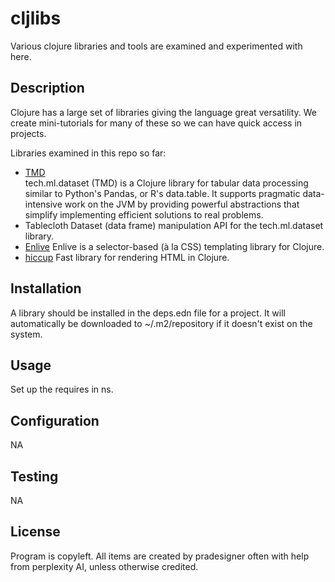 # cljlibs

Various clojure libraries and tools are examined and experimented with here.

## Description
Clojure has a large set of libraries giving the language great versatility. We create mini-tutorials for many of these so we can have quick access in projects.

Libraries examined in this repo so far:
- [TMD](https://github.com/techascent/tech.ml.dataset)  
  tech.ml.dataset (TMD) is a Clojure library for tabular data
  processing similar to Python's Pandas, or R's data.table. It
  supports pragmatic data-intensive work on the JVM by providing
  powerful abstractions that simplify implementing efficient solutions
  to real problems.
- Tablecloth
  Dataset (data frame) manipulation API for the tech.ml.dataset library.
- [Enlive](https://github.com/cgrand/enlive)
  Enlive is a selector-based (à la CSS) templating library for Clojure.
- [hiccup](https://github.com/weavejester/hiccup)
  Fast library for rendering HTML in Clojure.
  

## Installation
A library should be installed in the deps.edn file for a project. It will automatically be downloaded to ~/.m2/repository if it doesn't exist on the system.

## Usage
Set up the requires in ns.

## Configuration
NA

## Testing
NA

## License
  Program is copyleft. All items are created by pradesigner often with help from perplexity AI, unless otherwise credited.
